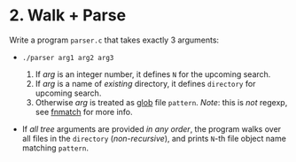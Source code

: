 # 2. Walk + Parse

Write a program `parser.c` that takes exactly 3 arguments:

* `./parser arg1 arg2 arg3`

  1. If _arg_ is an integer number, it defines `N` for the upcoming search.
  1. If _arg_ is a name of _existing_ directory, it defines `directory` for upcoming search.
  1. Otherwise _arg_ is treated as [glob](https://man7.org/linux/man-pages/man7/glob.7.html)
     file `pattern`. _Note_: this is _not_ regexp,
     see [fnmatch](https://man7.org/linux/man-pages/man3/fnmatch.3.html) for more info.

* If _all tree_ arguments are provided _in any order_,
  the program walks over all files in the `directory` (_non-recursive_),
  and prints `N`-th file object name matching `pattern`.
